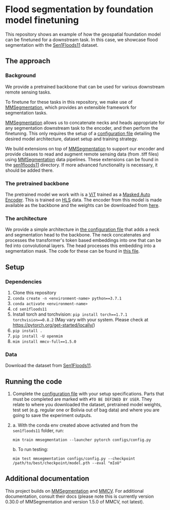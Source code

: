 # Flood segmentation by foundation model finetuning
This repository shows an example of how the geospatial foundation model can be finetuned for a downstream task.
In this case, we showcase flood segmentation with the [Sen1Floods11](https://github.com/cloudtostreet/Sen1Floods11) dataset.

## The approach
### Background
We provide a pretrained backbone that can be used for various downstream remote sensing tasks.

To finetune for these tasks in this repository, we make use of [MMSegmentation](https://mmsegmentation.readthedocs.io/en/0.x/), which provides an extensible framework for segmentation tasks. 

[MMSegmentation](https://mmsegmentation.readthedocs.io/en/0.x/) allows us to concatenate necks and heads appropriate for any segmentation downstream task to the encoder, and then perform the finetuning. This only requires the setup of a [configuration file](./configs/geospatial_fm_sen1floods11_finetune.py) detailing the desired model architecture, dataset setup and training strategy. 

We build extensions on top of [MMSegmentation](https://mmsegmentation.readthedocs.io/en/0.x/) to support our encoder and provide classes to read and augment remote sensing data (from .tiff files) using [MMSegmentation](https://mmsegmentation.readthedocs.io/en/0.x/) data pipelines. These extensions can be found in the [sen1floods11](./geospatial_fm/) directory. If more advanced functionality is necessary, it should be added there.

### The pretrained backbone
The pretrained model we work with is a [ViT](https://arxiv.org/abs/2010.11929) trained as a [Masked Auto Encoder](https://arxiv.org/abs/2111.06377). This is trained on [HLS](https://hls.gsfc.nasa.gov/) data. The encoder from this model is made available as the backbone and the weights can be downloaded from [here](https://ibm.ent.box.com/s/vwcyi2wtt31db20m4nnordmufgf9sv65/file/1255258189196).

### The architecture
We provide a simple architecture in [the configuration file](./configs/config.py) that adds a neck and segmentation head to the backbone. The neck concatenates and processes the transformer's token based embeddings into one that can be fed into convolutional layers. The head processes this embedding into a segmentation mask. The code for these can be found in [this file](./geospatial_fm/geospatial_fm.py).

## Setup
### Dependencies
1. Clone this repository
2. `conda create -n <environment-name> python==3.7.1`
3. `conda activate <environment-name>`
4. `cd sen1floods11`
5. Install torch and torchvision: `pip install torch==1.7.1 torchvision==0.8.2` (May vary with your system. Please check at https://pytorch.org/get-started/locally/)
6. `pip install .`
6. `pip install -U openmim`
7. `mim install mmcv-full==1.5.0`

### Data
Download the dataset from [Sen1Floods11](https://github.com/cloudtostreet/Sen1Floods11).

## Running the code
1. Complete the [configuration file](./configs/geospatial_fm_sen1floods11_finetune.py) with your setup specifications. Parts that must be completed are marked with `#TO BE DEFINED BY USER`. They relate to where you downloaded the dataset, pretrained model weights, test set (e.g. regular one or Bolivia out of bag data) and where you are going to save the experiment outputs.

2. 
    a. With the conda env created above activated and from the `sen1floods11` folder, run:
    
    `mim train mmsegmentation --launcher pytorch configs/config.py`

    b. To run testing: 
    
    `mim test mmsegmentation configs/config.py --checkpoint /path/to/best/checkpoint/model.pth --eval "mIoU"`
    

## Additional documentation
This project builds on [MMSegmentation](https://mmsegmentation.readthedocs.io/en/0.x/) and [MMCV](https://mmcv.readthedocs.io/en/v1.5.0/). For additional documentation, consult their docs (please note this is currently version 0.30.0 of MMSegmentation and version 1.5.0 of MMCV, not latest).